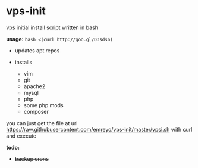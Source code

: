 vps-init
========

vps initial install script written in bash

**usage:** `bash <(curl http://goo.gl/D3sdsn)`

* updates apt repos

* installs 

  * vim
  * git
  * apache2
  * mysql
  * php
  * some php mods
  * composer

you can just get the file at url https://raw.githubusercontent.com/emreyo/vps-init/master/vpsi.sh with curl and execute

**todo:**

* ~~backup crons~~
